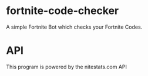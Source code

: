 # fortnite-code-checker
A simple Fortnite Bot which checks your Fortnite Codes.

# API
This program is powered by the nitestats.com API
